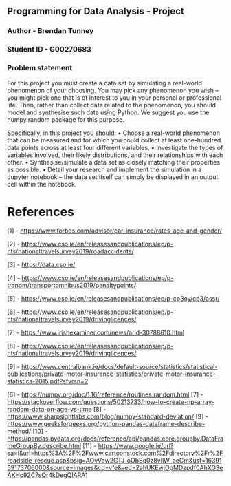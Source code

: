 ## Programming for Data Analysis - Project

### Author - Brendan Tunney

### Student ID - G00270683

### Problem statement

For this project you must create a data set by simulating a real-world phenomenon of
your choosing. You may pick any phenomenon you wish – you might pick one that is of interest to you in your personal or professional life. 
Then, rather than collect data related to the phenomenon, you should model and synthesise such data using Python. We suggest you use the numpy.random package for this purpose. 

Specifically, in this project you should:
• Choose a real-world phenomenon that can be measured and for which you could
collect at least one-hundred data points across at least four different variables.
• Investigate the types of variables involved, their likely distributions, and their
relationships with each other.
• Synthesise/simulate a data set as closely matching their properties as possible.
• Detail your research and implement the simulation in a Jupyter notebook – the
data set itself can simply be displayed in an output cell within the notebook.

# References

[1] - https://www.forbes.com/advisor/car-insurance/rates-age-and-gender/

[2] - https://www.cso.ie/en/releasesandpublications/ep/p-nts/nationaltravelsurvey2019/roadaccidents/

[3] - https://data.cso.ie/

[4] - https://www.cso.ie/en/releasesandpublications/ep/p-tranom/transportomnibus2019/penaltypoints/

[5] - https://www.cso.ie/en/releasesandpublications/ep/p-cp3oy/cp3/assr/

[6] - https://www.cso.ie/en/releasesandpublications/ep/p-nts/nationaltravelsurvey2019/drivinglicences/

[7] - https://www.irishexaminer.com/news/arid-30788610.html

[8] - https://www.cso.ie/en/releasesandpublications/ep/p-nts/nationaltravelsurvey2019/drivinglicences/

[9] - https://www.centralbank.ie/docs/default-source/statistics/statistical-publications/private-motor-insurance-statistics/private-motor-insurance-statistics-2015.pdf?sfvrsn=2




[6] - https://numpy.org/doc/1.16/reference/routines.random.html
[7] - https://stackoverflow.com/questions/50213733/how-to-create-np-array-random-data-on-age-vs-time
[8] - https://www.sharpsightlabs.com/blog/numpy-standard-deviation/
[9] - https://www.geeksforgeeks.org/python-pandas-dataframe-describe-method/
[10] - https://pandas.pydata.org/docs/reference/api/pandas.core.groupby.DataFrameGroupBy.describe.html
[11] - https://www.google.ie/url?sa=i&url=https%3A%2F%2Fwww.cartoonstock.com%2Fdirectory%2Fr%2Froadside_rescue.asp&psig=AOvVaw2GTJ_oObSq0z8vIlW_aeCm&ust=1639159173706000&source=images&cd=vfe&ved=2ahUKEwjOpMDzpdf0AhXG3eAKHc92C7sQr4kDegQIARA1

